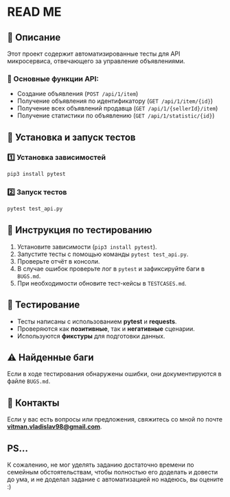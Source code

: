 # READ ME

## 🚀 Описание
Этот проект содержит автоматизированные тесты для API микросервиса, отвечающего за управление объявлениями.

### 🔹 Основные функции API:
- Создание объявления (`POST /api/1/item`)
- Получение объявления по идентификатору (`GET /api/1/item/{id}`)
- Получение всех объявлений продавца (`GET /api/1/{sellerId}/item`)
- Получение статистики по объявлению (`GET /api/1/statistic/{id}`)

## 🔧 Установка и запуск тестов
### 1️⃣ Установка зависимостей
```bash
pip3 install pytest
```

### 2️⃣ Запуск тестов
```bash
pytest test_api.py
```

## 📝 Инструкция по тестированию
1. Установите зависимости (`pip3 install pytest`).
2. Запустите тесты с помощью команды `pytest test_api.py`.
3. Проверьте отчёт в консоли.
4. В случае ошибок проверьте лог в `pytest` и зафиксируйте баги в `BUGS.md`.
5. При необходимости обновите тест-кейсы в `TESTCASES.md`.


## 📌 Тестирование
- Тесты написаны с использованием **pytest** и **requests**.
- Проверяются как **позитивные**, так и **негативные** сценарии.
- Используются **фикстуры** для подготовки данных.

## ⚠ Найденные баги
Если в ходе тестирования обнаружены ошибки, они документируются в файле `BUGS.md`.

## 📩 Контакты
Если у вас есть вопросы или предложения, свяжитесь со мной по почте **vitman.vladislav98@gmail.com**.

## PS... ##
К сожалению, не мог уделять заданию достаточно времени по семейным обстоятельствам, чтобы полностью его доделать и довести до ума, и не доделал задание с автоматизацией но надеюсь, вы оцените :)


